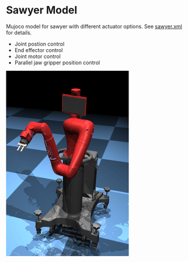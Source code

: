 # Sawyer Model
Mujoco model for sawyer with different actuator options. See [sawyer.xml](sawyer.xml) for details.
- Joint postion control 
- End effector control
- Joint motor control
- Parallel jaw gripper position control

![Alt text](assets/sawyer.png?raw=false "sawyer")
